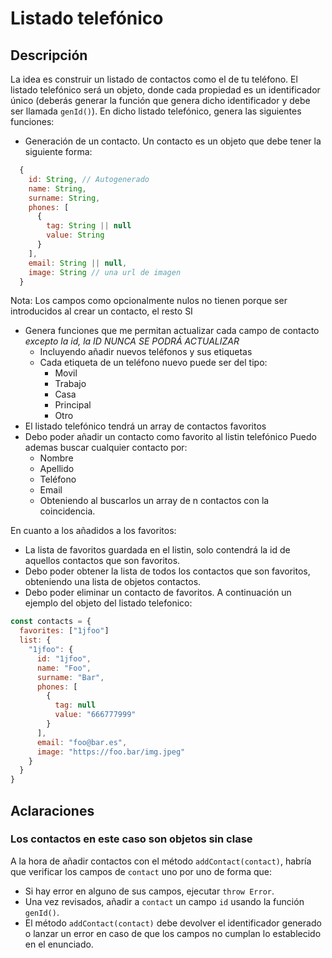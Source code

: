 # Listado telefónico

## Descripción

La idea es construir un listado de contactos como el de tu teléfono. El listado telefónico será un objeto, donde cada propiedad es un identificador único (deberás generar la función que genera dicho identificador y debe ser llamada `genId()`).
En dicho listado telefónico, genera las siguientes funciones:

- Generación de un contacto. Un contacto es un objeto que debe tener la siguiente forma:
```javascript
  {
    id: String, // Autogenerado
    name: String,
    surname: String,
    phones: [
      {
        tag: String || null
        value: String
      }
    ],
    email: String || null,
    image: String // una url de imagen
  }
  ```

  Nota: Los campos como opcionalmente nulos no tienen porque ser introducidos al crear un contacto, el resto SI
- Genera funciones que me permitan actualizar cada campo de contacto *excepto la id, la ID NUNCA SE PODRÁ ACTUALIZAR*
  - Incluyendo añadir nuevos teléfonos y sus etiquetas
  - Cada etiqueta de un teléfono nuevo puede ser del tipo:
    - Movil
    - Trabajo
    - Casa
    - Principal
    - Otro
- El listado telefónico tendrá un array de contactos favoritos
- Debo poder añadir un contacto como favorito al listin telefónico
  Puedo ademas buscar cualquier contacto por:
  - Nombre
  - Apellido
  - Teléfono
  - Email
  - Obteniendo al buscarlos un array de n contactos con la coincidencia.

En cuanto a los añadidos a los favoritos:
- La lista de favoritos guardada en el listin, solo contendrá la id de aquellos contactos que son favoritos.
- Debo poder obtener la lista de todos los contactos que son favoritos, obteniendo una lista de objetos contactos.
- Debo poder eliminar un contacto de favoritos.
  A continuación un ejemplo del objeto del listado telefonico:

```javascript
const contacts = {
  favorites: ["1jfoo"]
  list: {
    "1jfoo": {
      id: "1jfoo",
      name: "Foo",
      surname: "Bar",
      phones: [
        {
          tag: null
          value: "666777999"
        }
      ],
      email: "foo@bar.es",
      image: "https://foo.bar/img.jpeg"
    }
  }
}
```

## Aclaraciones

### Los contactos en este caso son objetos sin clase

A la hora de añadir contactos con el método `addContact(contact)`, habría que verificar los campos de `contact` uno por uno de forma que:
- Si hay error en alguno de sus campos, ejecutar `throw Error`.
- Una vez revisados, añadir a `contact` un campo `id` usando la función `genId()`.
- El método `addContact(contact)` debe devolver el identificador generado o lanzar un error en caso de que los campos no cumplan lo establecido en el enunciado.
